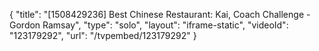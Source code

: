 {
    "title": "[1508429236] Best Chinese Restaurant: Kai, Coach Challenge - Gordon Ramsay",
    "type": "solo",
    "layout": "iframe-static",
    "videoId": "123179292",
    "url": "\/tvpembed\/123179292"
}